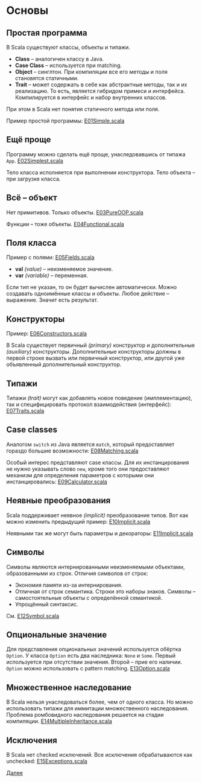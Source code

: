 # Основы
## Простая программа

В Scala существуют классы, объекты и типажи.

* **Class** &#8211; аналогичен классу в Java.
* **Case Class** &#8211; используется при matching.
* **Object** &#8211; синглтон. При компиляции все его методы и поля становятся статичными.
* **Trait** &#8211; может содержать в себе как абстрактные методы, так и их реализацию. То есть, является гибридом примеси и интерфейса. Компилируется в интерфейс и набор внутренних классов.

При этом в Scala нет понятия статичного метода или поля.

Пример простой программы: [E01Simple.scala](E01Simple.scala)

## Ещё проще

Программу можно сделать ещё проще, унаследовавшись от типажа `App`. [E02Simplest.scala](E02Simplest.scala)

Тело класса исполняется при выполнении конструктора. Тело объекта &#8211; при загрузке класса.

## Всё &#8211; объект

Нет примитивов. Только объекты. [E03PureOOP.scala](E03PureOOP.scala)

Функции &#8211; тоже объекты. [E04Functional.scala](E04Functional.scala)

## Поля класса

Пример с полями: [E05Fields.scala](E05Fields.scala)

* **val** *(value)* &#8211; неизменяемое значение.
* **var** *(variable)* &#8211; переменная.

Если тип не указан, то он будет вычислен автоматически.
Можно создавать одноимённые классы и объекты.
Любое действие &#8211; выражение. Значит есть результат.

## Конструкторы

Пример: [E06Constructors.scala](E06Constructors.scala)

В Scala существует первичный *(primary)* конструктор и дополнительные *(auxiliary)* конструкторы. Дополнительные конструкторы должны в первой строке вызвать или первичный конструктор, или другой уже объявленный дополнительный конструктор.

## Типажи

Типажи *(trait)* могут как добавлять новое поведение (имплементацию), так и специфицировать протокол взаимодействия (интерфейс): [E07Traits.scala](E07Traits.scala)

## Case classes

Аналогом `switch` из Java является `match`, который предоставляет гораздо большие возможности: [E08Matching.scala](E08Matching.scala)

Особый интерес представляют case классы. Для их инстанцирования не нужно указывать слово `new`,
кроме того они предоставляют механизм для определения параметров с которыми они инстанцировались: [E09Calculator.scala](E09Calculator.scala)

## Неявные преобразования

Scala поддерживает неявное *(implicit)* преобразование типов. Вот как можно изменить предыдущий пример: [E10Implicit.scala](E10Implicit.scala)

Неявными так же могут быть параметры и декораторы: [E11Implicit.scala](E11Implicit.scala)

## Символы

Символы являются интернированными неизменяемыми объектами, образованными из строк. Отличия символов от строк:

* Экономия памяти из-за интернирования.
* Отличная от строк семантика. Строки это наборы знаков. Символы &#8211; самостоятельные объекты с определённой семантикой.
* Упрощённый синтаксис.

См. [E12Symbol.scala](E12Symbol.scala)

## Опциональные значение

Для представления опциональных значений используется обёртка `Option`. У класса `Option` есть два наследника: `None` и `Some`.
Первый используется при отсутствии значения. Второй &#8211; прие его наличии. `Option` можно использовать с pattern matching.
[E13Option.scala](E13Option.scala)

## Множественное наследование

В Scala нельзя унаследоваться более, чем от одного класса. Но можно использовать типажи для иммитации множественного наследования.
Проблема ромбовидного наследования решается на стадии компиляции. [E14MultipleInheritance.scala](E14MultipleInheritance.scala)

## Исключения

В Scala нет checked исключений. Все исключения обрабатываются как unchecked: [E15Exceptions.scala](E15Exceptions.scala)

[Далее](/src/main/scala/lesson02/)
